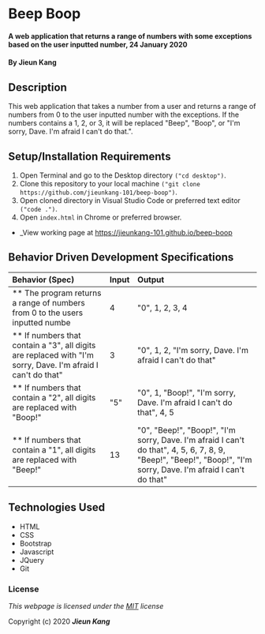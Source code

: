 # Beep Boop

#### A web application that returns a range of numbers with some exceptions based on the user inputted number, 24 January 2020

#### By **Jieun Kang**

## Description

This web application that takes a number from a user and returns a range of numbers from 0 to the user inputted number with the exceptions. If the numbers contains a 1, 2, or 3, it will be replaced "Beep", "Boop", or "I'm sorry, Dave. I'm afraid I can't do that.". 

## Setup/Installation Requirements

1. Open Terminal and go to the Desktop directory `("cd desktop")`.
2. Clone this repository to your local machine `("git clone https://github.com/jieunkang-101/beep-boop")`.
3. Open cloned directory in Visual Studio Code or preferred text editor `("code .")`.
4. Open `index.html` in Chrome or preferred browser.
* _View working page at https://jieunkang-101.github.io/beep-boop

## Behavior Driven Development Specifications

| Behavior (Spec)                 | Input    | Output|
| :------------------------------ | :------- | :---- |
| **  The program returns a range of numbers from 0 to the users inputted numbe | 4 | "0", 1, 2, 3, 4 |
| ** If numbers that contain a "3", all digits are replaced with "I'm sorry, Dave. I'm afraid I can't do that" | 3 | "0", 1, 2, "I'm sorry, Dave. I'm afraid I can't do that" |
| ** If numbers that contain a "2", all digits are replaced with "Boop!" | "5" | "0", 1, "Boop!", "I'm sorry, Dave. I'm afraid I can't do that", 4, 5 |
| ** If numbers that contain a "1", all digits are replaced with "Beep!" | 13 | "0", "Beep!", "Boop!", "I'm sorry, Dave. I'm afraid I can't do that", 4, 5, 6, 7, 8, 9, "Beep!", "Beep!", "Boop!", "I'm sorry, Dave. I'm afraid I can't do that" |

## Technologies Used

* HTML
* CSS
* Bootstrap
* Javascript
* JQuery
* Git

### License

*This webpage is licensed under the [MIT](https://en.wikipedia.org/wiki/MIT_License) license*

Copyright (c) 2020 **_Jieun Kang_**